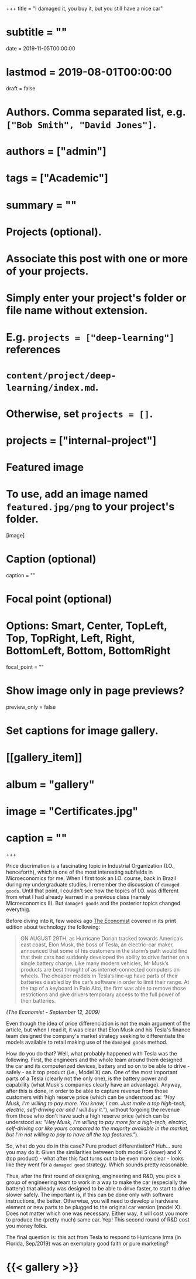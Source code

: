 +++
title = "I damaged it, you buy it, but you still have a nice car"
# subtitle = ""

date = 2019-11-05T00:00:00
# lastmod = 2019-08-01T00:00:00

draft = false

# Authors. Comma separated list, e.g. `["Bob Smith", "David Jones"]`.
# authors = ["admin"]

# tags = ["Academic"]
# summary = ""

# Projects (optional).
#   Associate this post with one or more of your projects.
#   Simply enter your project's folder or file name without extension.
#   E.g. `projects = ["deep-learning"]` references 
#   `content/project/deep-learning/index.md`.
#   Otherwise, set `projects = []`.
# projects = ["internal-project"]

# Featured image
# To use, add an image named `featured.jpg/png` to your project's folder. 
[image]
  # Caption (optional)
  caption = ""

  # Focal point (optional)
  # Options: Smart, Center, TopLeft, Top, TopRight, Left, Right, BottomLeft, Bottom, BottomRight
  focal_point = ""

  # Show image only in page previews?
  preview_only = false

# Set captions for image gallery.

# [[gallery_item]]
# album = "gallery"
# image = "Certificates.jpg"
# caption = ""

+++

Price discrimation is a fascinating topic in Industrial Organization (I.O., henceforth), which is one of the most interesting subfields in Microeconomics for me. When I first took an I.O. course, back in Brazil during my undergraduate studies, I remember the discussion of `damaged goods`. Until that point, I couldn't see how the topics of I.O. was different from what I had already learned in a previous class (namely Microeconomics II). But `damaged goods` and the posterior topics changed everythig.

Before diving into it, few weeks ago [The Economist](https://www.economist.com/leaders/2019/09/12/how-the-world-will-change-as-computers-spread-into-everyday-objects) covered in its print edition about technology the following:

> ON AUGUST 29TH, as Hurricane Dorian tracked towards America’s east coast, Elon Musk, the boss of Tesla, an electric-car maker, announced that some of his customers in the storm’s path would find that their cars had suddenly developed the ability to drive farther on a single battery charge. Like many modern vehicles, Mr Musk’s products are best thought of as internet-connected computers on wheels. The cheaper models in Tesla’s line-up have parts of their batteries disabled by the car’s software in order to limit their range. At the tap of a keyboard in Palo Alto, the firm was able to remove those restrictions and give drivers temporary access to the full power of their batteries.

*(The Economist - September 12, 2009)*

Even though the idea of price differenciation is not the main argument of the article, but when I read it, it was clear that Elon Musk and his Tesla's finance team designed the company's market strategy seeking to differentiate the models available to retail making use of the `damaged goods` method.

How do you do that? Well, what probably happened with Tesla was the following. First, the engineers and the whole team around them designed the car and its computerized devices, battery and so on to be able to drive  - safely - as it top product (i.e., Model X) can. One of the most important parts of a Tesla (clearly not the only one), is the battery power and capability (what Musk's companies clearly have an advantage). Anyway, after this is done, in order to be able to capture revenue from those customers with high reserve price (which can be understood as: *"Hey Musk, I'm willing to pay more. You know, I can. Just make a top high-tech, electric, self-driving car and I will buy it."*), without forgoing the revenue from those who don't have such a high reserve price (which can be understood as: *"Hey Musk, I'm willing to pay more for a high-tech, electric, self-driving car like yours compared to the majority available in the market, but I'm not willing to pay to have all the top features."*).

So, what do you do in this case? Pure product differentiation? Huh... sure you may do it. Given the similarities between both model S (lower) and X (top product) - what after this fact turns out to be even more clear - looks like they went for a `damaged good` strategy. Which sounds pretty reasonable.

Thus, after the first round of designing, engineering and R&D, you pick a group of engineering team to work in a way to make the car (especially the battery) that already was designed to be able to drive faster, to start to drive slower safely. The important is, if this can be done only with software instructions, the better. Otherwise, you will need to develop a hardware element or new parts to be plugged to the original car version (model X). Does not matter which one was necessary. Either way, it will cost you more to produce the (pretty much) same car. Yep! This second round of R&D cost you money folks.


The final question is: this act from Tesla to respond to Hurricane Irma (in Florida, Sep/2019) was an exemplary good faith or pure marketing?


# {{< gallery >}}